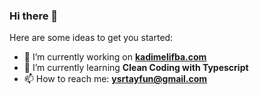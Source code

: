 ### Hi there 👋

Here are some ideas to get you started:

- 🔭 I’m currently working on **[kadimelifba.com](https://kadimelifba.com)**
- 🌱 I’m currently learning **Clean Coding with Typescript**
- 📫 How to reach me: **ysrtayfun@gmail.com**
